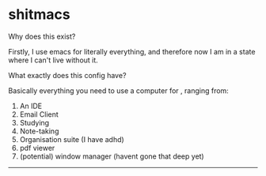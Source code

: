 # shitmacs

Why does this exist?

Firstly, I use emacs for literally everything, and therefore now I am in a state where I can't live without it. 

What exactly does this config have?

Basically everything you need to use a computer for , ranging from:
1. An IDE
2. Email Client
4. Studying
5. Note-taking
6. Organisation suite (I have adhd)
7. pdf viewer
8. (potential) window manager (havent gone that deep yet)

--------------------------------------------------------------------------------------------------------------------------------------------------------------------------------------------------------------
